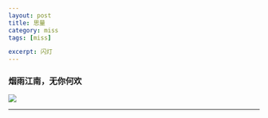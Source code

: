 ```yaml
---
layout: post
title: 思量
category: miss
tags: [miss]  

excerpt: 闪灯
---
```




### 烟雨江南，无你何欢
![](http://www.bbvdd.com/d/20200627124026nt3.jpeg)

---
